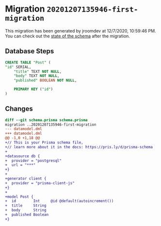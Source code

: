 # Migration `20201207135946-first-migration`

This migration has been generated by jroomdev at 12/7/2020, 10:59:46 PM.
You can check out the [state of the schema](./schema.prisma) after the migration.

## Database Steps

```sql
CREATE TABLE "Post" (
"id" SERIAL,
    "title" TEXT NOT NULL,
    "body" TEXT NOT NULL,
    "published" BOOLEAN NOT NULL,

    PRIMARY KEY ("id")
)
```

## Changes

```diff
diff --git schema.prisma schema.prisma
migration ..20201207135946-first-migration
--- datamodel.dml
+++ datamodel.dml
@@ -1,0 +1,18 @@
+// This is your Prisma schema file,
+// learn more about it in the docs: https://pris.ly/d/prisma-schema
+
+datasource db {
+  provider = "postgresql"
+  url = "***"
+}
+
+generator client {
+  provider = "prisma-client-js"
+}
+
+model Post {
+  id        Int     @id @default(autoincrement())
+  title     String
+  body      String
+  published Boolean
+}
```


